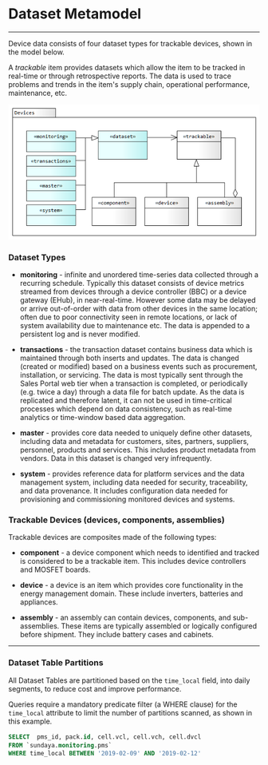 # Dataset Metamodel
---

Device data consists of four dataset types for trackable devices, shown in the model below. 


A _trackable_ item provides datasets which allow the item to be tracked in real-time or through retrospective reports. The data is used to trace problems and trends in the item's supply chain, operational performance, maintenance, etc.
 
![Devices metamodel](../../images/DevicesMetamodel.png)
### Dataset Types

- **monitoring** - infinite and unordered time-series data collected through a recurring schedule. Typically this dataset consists of device metrics streamed from devices through a device controller (BBC) or a device gateway (EHub), in near-real-time. However some data may be delayed or arrive out-of-order with data from other devices in the same location; often due to poor connectivity seen in remote locations, or lack of system availability due to maintenance etc. The data is appended to a persistent log and is never modified.

- **transactions** - the transaction dataset contains business data which is maintained through both inserts and updates. The data is changed (created or modified) based on a business events such as procurement, installation, or servicing. The data is most typically sent through the Sales Portal web tier when a transaction is completed, or periodically (e.g. twice a day) through a data file for batch update. As the data is replicated and therefore latent, it can not be used in time-critical processes which depend on data consistency, such as real-time analytics or time-window based data aggregation.

- **master** - provides core data needed to uniquely define other datasets, including data and metadata for customers, sites, partners, suppliers, personnel, products and services. This includes product metadata from vendors. Data in this dataset is changed very infrequently.

- **system** - provides reference data for platform services and the data management system, including data needed for security, traceability, and data provenance. It includes configuration data needed for provisioning and commissioning monitored devices and systems.

### Trackable Devices (devices, components, assemblies)

Trackable devices are composites made of the following types:

- **component** - a device component which needs to identified and tracked is considered to be a trackable item. This includes device controllers and MOSFET boards. 

- **device** - a device is an item which provides core functionality in the energy management domain. These include inverters, batteries and appliances. 

- **assembly** - an assembly can contain devices, components, and sub-assemblies. These items are typically assembled or logically configured before shipment. They include battery cases and cabinets. 

---

### Dataset Table Partitions

All Dataset Tables are partitioned based on the `time_local` field, into daily segments, to reduce cost and improve performance. 

Queries require a mandatory predicate filter (a WHERE clause) for the `time_local` attribute to limit the number of partitions scanned, as shown in this example.

```sql
SELECT 	pms_id, pack.id, cell.vcl, cell.vch, cell.dvcl
FROM `sundaya.monitoring.pms`
WHERE time_local BETWEEN '2019-02-09' AND '2019-02-12'  
```